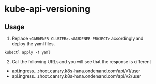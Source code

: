 # kube-api-versioning
## Usage
1. Replace `<GARDENER-CLUSTER>.<GARDENER-PROJECT>` accordingly and deploy the yaml files.
```
kubectl apply -f yaml
```
2. Call the following URLs and you will see that the response is different
- api.ingress.<GARDENER-CLUSTER>.<GARDENER-PROJECT>.shoot.canary.k8s-hana.ondemand.com/api/v1/user
- api.ingress.<GARDENER-CLUSTER>.<GARDENER-PROJECT>.shoot.canary.k8s-hana.ondemand.com/api/v2/user
